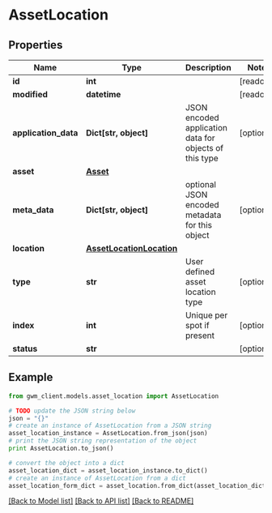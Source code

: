 # AssetLocation


## Properties
Name | Type | Description | Notes
------------ | ------------- | ------------- | -------------
**id** | **int** |  | [readonly] 
**modified** | **datetime** |  | [readonly] 
**application_data** | **Dict[str, object]** | JSON encoded application data for objects of this type | [optional] 
**asset** | [**Asset**](Asset.md) |  | 
**meta_data** | **Dict[str, object]** | optional JSON encoded metadata for this object | [optional] 
**location** | [**AssetLocationLocation**](AssetLocationLocation.md) |  | 
**type** | **str** | User defined asset location type | [optional] 
**index** | **int** | Unique per spot if present | [optional] 
**status** | **str** |  | [optional] 

## Example

```python
from gwm_client.models.asset_location import AssetLocation

# TODO update the JSON string below
json = "{}"
# create an instance of AssetLocation from a JSON string
asset_location_instance = AssetLocation.from_json(json)
# print the JSON string representation of the object
print AssetLocation.to_json()

# convert the object into a dict
asset_location_dict = asset_location_instance.to_dict()
# create an instance of AssetLocation from a dict
asset_location_form_dict = asset_location.from_dict(asset_location_dict)
```
[[Back to Model list]](../README.md#documentation-for-models) [[Back to API list]](../README.md#documentation-for-api-endpoints) [[Back to README]](../README.md)


